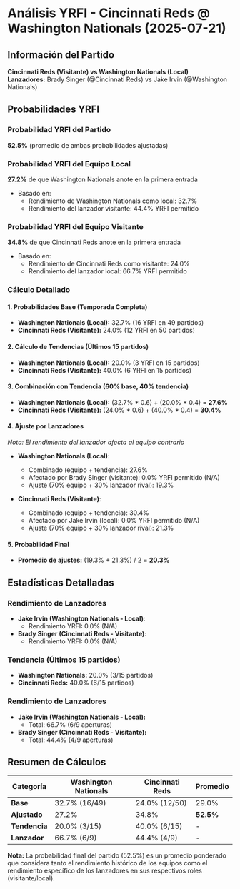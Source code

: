 # Análisis YRFI - Cincinnati Reds @ Washington Nationals (2025-07-21)

## Información del Partido
**Cincinnati Reds (Visitante) vs Washington Nationals (Local)**  
**Lanzadores:** Brady Singer (@Cincinnati Reds) vs Jake Irvin (@Washington Nationals)

## Probabilidades YRFI

### Probabilidad YRFI del Partido
**52.5%** (promedio de ambas probabilidades ajustadas)

### Probabilidad YRFI del Equipo Local
**27.2%** de que Washington Nationals anote en la primera entrada
- Basado en:
  - Rendimiento de Washington Nationals como local: 32.7%
  - Rendimiento del lanzador visitante: 44.4% YRFI permitido

### Probabilidad YRFI del Equipo Visitante
**34.8%** de que Cincinnati Reds anote en la primera entrada
- Basado en:
  - Rendimiento de Cincinnati Reds como visitante: 24.0%
  - Rendimiento del lanzador local: 66.7% YRFI permitido

### Cálculo Detallado

#### 1. Probabilidades Base (Temporada Completa)
- **Washington Nationals (Local):** 32.7% (16 YRFI en 49 partidos)
- **Cincinnati Reds (Visitante):** 24.0% (12 YRFI en 50 partidos)

#### 2. Cálculo de Tendencias (Últimos 15 partidos)
- **Washington Nationals (Local):** 20.0% (3 YRFI en 15 partidos)
- **Cincinnati Reds (Visitante):** 40.0% (6 YRFI en 15 partidos)

#### 3. Combinación con Tendencia (60% base, 40% tendencia)
- **Washington Nationals (Local):** (32.7% * 0.6) + (20.0% * 0.4) = **27.6%**
- **Cincinnati Reds (Visitante):** (24.0% * 0.6) + (40.0% * 0.4) = **30.4%**

#### 4. Ajuste por Lanzadores
*Nota: El rendimiento del lanzador afecta al equipo contrario*

- **Washington Nationals (Local)**:
  - Combinado (equipo + tendencia): 27.6%
  - Afectado por Brady Singer (visitante): 0.0% YRFI permitido (N/A)
  - Ajuste (70% equipo + 30% lanzador rival): 19.3%

- **Cincinnati Reds (Visitante)**:
  - Combinado (equipo + tendencia): 30.4%
  - Afectado por Jake Irvin (local): 0.0% YRFI permitido (N/A)
  - Ajuste (70% equipo + 30% lanzador rival): 21.3%

#### 5. Probabilidad Final
- **Promedio de ajustes:** (19.3% + 21.3%) / 2 = **20.3%**

## Estadísticas Detalladas


### Rendimiento de Lanzadores
- **Jake Irvin (Washington Nationals - Local)**:
  - Rendimiento YRFI: 0.0% (N/A)
- **Brady Singer (Cincinnati Reds - Visitante)**:
  - Rendimiento YRFI: 0.0% (N/A)
### Tendencia (Últimos 15 partidos)
- **Washington Nationals:** 20.0% (3/15 partidos)
- **Cincinnati Reds:** 40.0% (6/15 partidos)

### Rendimiento de Lanzadores
- **Jake Irvin (Washington Nationals - Local):**
  - Total: 66.7% (6/9 aperturas)
- **Brady Singer (Cincinnati Reds - Visitante):**
  - Total: 44.4% (4/9 aperturas)

## Resumen de Cálculos
| Categoría | Washington Nationals | Cincinnati Reds      | Promedio |
|-----------|----------------------|----------------------|----------|
| **Base** | 32.7% (16/49) | 24.0% (12/50) | 29.0% |
| **Ajustado** | 27.2% | 34.8% | **52.5%** |
| **Tendencia** | 20.0% (3/15) | 40.0% (6/15) | - |
| **Lanzador** | 66.7% (6/9) | 44.4% (4/9) | - |

**Nota:** La probabilidad final del partido (52.5%) es un promedio ponderado que considera tanto el rendimiento histórico de los equipos como el rendimiento específico de los lanzadores en sus respectivos roles (visitante/local).